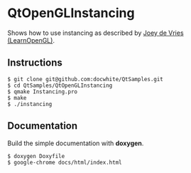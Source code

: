 # QtOpenGLInstancing
Shows how to use instancing as described by [Joey de Vries (LearnOpenGL)](https://learnopengl.com/#!Advanced-OpenGL/Instancing).

## Instructions
```
$ git clone git@github.com:docwhite/QtSamples.git
$ cd QtSamples/QtOpenGLInstancing
$ qmake Instancing.pro
$ make
$ ./instancing
```

## Documentation
Build the simple documentation with **doxygen**.
```
$ doxygen Doxyfile
$ google-chrome docs/html/index.html
```


